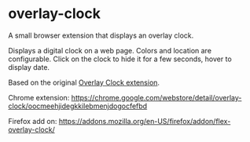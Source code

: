 overlay-clock
=============

A small browser extension that displays an overlay clock.

Displays a digital clock on a web page. Colors and location are configurable. Click on the clock to hide it for a few seconds, hover to display date.

Based on the original [Overlay Clock extension](https://chrome.google.com/webstore/detail/overlay-clock/jeeaienpeegfdhhaonccddlbkenfjdbo).

Chrome extension: https://chrome.google.com/webstore/detail/overlay-clock/oocmeehjidegkkilebmenjdogocfefbd

Firefox add on: https://addons.mozilla.org/en-US/firefox/addon/flex-overlay-clock/
